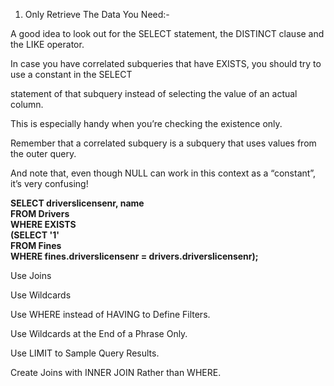 1. Only Retrieve The Data You Need:-

A good idea to look out for the SELECT statement, the DISTINCT clause and the LIKE operator.

In case you have correlated subqueries that have EXISTS, you should try to use a constant in the SELECT 

statement of that subquery instead of selecting the value of an actual column.

This is especially handy when you’re checking the existence only.

Remember that a correlated subquery is a subquery that uses values from the outer query. 

And note that, even though NULL can work in this context as a “constant”, it’s very confusing!

__SELECT driverslicensenr, name                                   
 FROM Drivers                                             
 WHERE EXISTS                                             
        (SELECT '1'                                              
        FROM Fines                                               
        WHERE fines.driverslicensenr = drivers.driverslicensenr);__
        
        
        
        
Use Joins


Use Wildcards

Use WHERE instead of HAVING to Define Filters.

Use Wildcards at the End of a Phrase Only.

Use LIMIT to Sample Query Results.

Create Joins with INNER JOIN Rather than WHERE.
